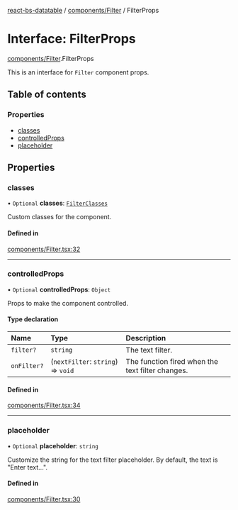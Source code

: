 [react-bs-datatable](../README.md) / [components/Filter](../modules/components_Filter.md) / FilterProps

# Interface: FilterProps

[components/Filter](../modules/components_Filter.md).FilterProps

This is an interface for `Filter` component props.

## Table of contents

### Properties

- [classes](components_Filter.FilterProps.md#classes)
- [controlledProps](components_Filter.FilterProps.md#controlledprops)
- [placeholder](components_Filter.FilterProps.md#placeholder)

## Properties

### classes

• `Optional` **classes**: [`FilterClasses`](components_Filter.FilterClasses.md)

Custom classes for the component.

#### Defined in

[components/Filter.tsx:32](https://github.com/imballinst/react-bs-datatable/blob/6be73b6/src/components/Filter.tsx#L32)

___

### controlledProps

• `Optional` **controlledProps**: `Object`

Props to make the component controlled.

#### Type declaration

| Name | Type | Description |
| :------ | :------ | :------ |
| `filter?` | `string` | The text filter. |
| `onFilter?` | (`nextFilter`: `string`) => `void` | The function fired when the text filter changes. |

#### Defined in

[components/Filter.tsx:34](https://github.com/imballinst/react-bs-datatable/blob/6be73b6/src/components/Filter.tsx#L34)

___

### placeholder

• `Optional` **placeholder**: `string`

Customize the string for the text filter placeholder.
By default, the text is "Enter text...".

#### Defined in

[components/Filter.tsx:30](https://github.com/imballinst/react-bs-datatable/blob/6be73b6/src/components/Filter.tsx#L30)
